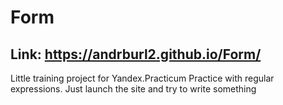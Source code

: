 # Form
## Link: https://andrburl2.github.io/Form/

Little training project for Yandex.Practicum
Practice with regular expressions. Just launch the site and try to write something

